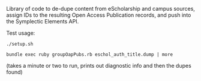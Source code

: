 Library of code to de-dupe content from eScholarship and campus sources, assign IDs to the
resulting Open Access Publication records, and push into the Symplectic Elements API.

Test usage:

``./setup.sh``

``bundle exec ruby groupOapPubs.rb eschol_auth_title.dump | more``

(takes a minute or two to run, prints out diagnostic info and then the dupes found)
